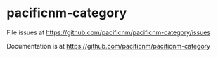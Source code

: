 # pacificnm-category

File issues at https://github.com/pacificnm/pacificnm-category/issues

Documentation is at https://github.com/pacificnm/pacificnm-category
